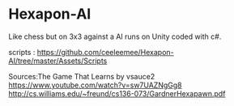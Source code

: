 # Hexapon-AI
Like chess but on 3x3 against a AI runs on Unity coded with c#. 

scripts : https://github.com/ceeleemee/Hexapon-AI/tree/master/Assets/Scripts

Sources:The Game That Learns by vsauce2 https://www.youtube.com/watch?v=sw7UAZNgGg8
http://cs.williams.edu/~freund/cs136-073/GardnerHexapawn.pdf
